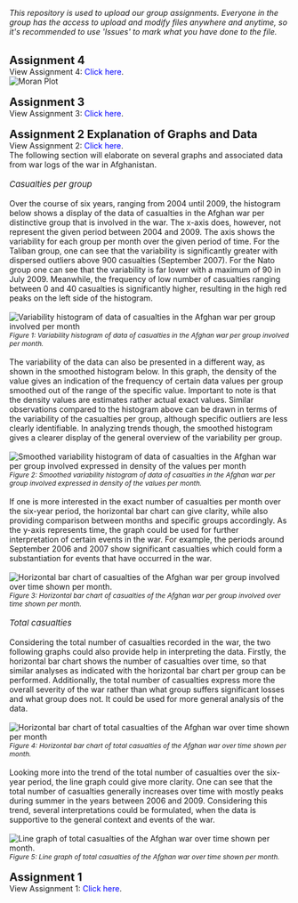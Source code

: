 <span style="font-style: italic;">This repository is used to upload our group assignments.
Everyone in the group has the access to upload and modify files anywhere and anytime, so it's recommended to use 'Issues' to mark what you have done to the file.</span>
<br>
<br>
<td style="text-align: center"><span style="font-size: 20px;font-weight: bold;">Assignment 4</span>
<br>
View Assignment 4: <a href="https://github.com/MJMRData1Assignment1/Assignment-1/blob/6df065ed09c52a7a024100c80060dec9f0aaa341/hw-04%5BFINAL%5D.ipynb" target="_blank" style="color: blue; text-decoration: none;">Click here</a>.
<br>
<img src="images/moran_plot.png" alt="Moran Plot" />
<br>
<br>
<td style="text-align: center"><span style="font-size: 20px;font-weight: bold;">Assignment 3</span>
<br>
View Assignment 3: <a href="https://github.com/MJMRData1Assignment1/Assignment-1/blob/4b29e3c2acbbc4b126c0199ce37a1ed97b2d8176/Assignment3_Final.ipynb" target="_blank" style="color: blue; text-decoration: none;">Click here</a>.
<br>
<br>
<td style="text-align: center"><span style="font-size: 20px;font-weight: bold;">Assignment 2 Explanation of Graphs and Data</span>
<br>
View Assignment 2: <a href="https://github.com/MJMRData1Assignment1/Assignment-1/blob/48037d585d7c8d0014d33dcbf217cb5925d9f2eb/Assignment2_MJMR.ipynb" target="_blank" style="color: blue; text-decoration: none;">Click here</a>.
<br>
The following section will elaborate on several graphs and associated data from war logs of the war in Afghanistan. 
<br>
<br>
<td style="text-align: left;"><span style="font-style: italic;font-weight: 450; font-size: 15px;">Casualties per group</span></td> 
<br><br>
Over the course of six years, ranging from 2004 until 2009, the histogram below shows a display of the data of casualties in the Afghan war per distinctive group that is involved in the war. The x-axis does, however, not represent the given period between 2004 and 2009. The axis shows the variability for each group per month over the given period of time. For the Taliban group, one can see that the variability is significantly greater with dispersed outliers above 900 casualties (September 2007). For the Nato group one can see that the variability is far lower with a maximum of 90 in July 2009. Meanwhile, the frequency of low number of casualties ranging between 0 and 40 casualties is significantly higher, resulting in the high red peaks on the left side of the histogram. 
<br>
<br>
<img src="images/Figure1.png" alt="Variability histogram of data of casualties in the Afghan war per group involved per month" />
<td style="text-align: center"><span style="font-style: italic;font-size: 12px;">Figure 1: Variability histogram of data of casualties in the Afghan war per group involved per month. </span></td>
<br>
<br>
The variability of the data can also be presented in a different way, as shown in the smoothed histogram below. In this graph, the density of the value gives an indication of the frequency of certain data values per group smoothed out of the range of the specific value. Important to note is that the density values are estimates rather actual exact values. Similar observations compared to the histogram above can be drawn in terms of the variability of the casualties per group, although specific outliers are less clearly identifiable. In analyzing trends though, the smoothed histogram gives a clearer display of the general overview of the variability per group. 
<br>
<br>
<img src="images/Figure2.png" alt="Smoothed variability histogram of data of casualties in the Afghan war per group involved expressed in density of the values per month" />
<td style="text-align: center"><span style="font-style: italic;font-size: 12px;">Figure 2: Smoothed variability histogram of data of casualties in the Afghan war per group involved expressed in density of the values per month. </span></td>
<br>
<br>
If one is more interested in the exact number of casualties per month over the six-year period, the horizontal bar chart can give clarity, while also providing comparison between months and specific groups accordingly. As the y-axis represents time, the graph could be used for further interpretation of certain events in the war. For example, the periods around September 2006 and 2007 show significant casualties which could form a substantiation for events that have occurred in the war.  
<br>
<br>
<img src="images/Figure3.png" alt="Horizontal bar chart of casualties of the Afghan war per group involved over time shown per month." />
<td style="text-align: center"><span style="font-style: italic;font-size: 12px;">Figure 3: Horizontal bar chart of casualties of the Afghan war per group involved over time shown per month. </span></td>
<br>
<br>
<td style="text-align: left;"><span style="font-style: italic;font-weight: 450; font-size: 15px;">Total casualties</span></td> 
<br>
<br>
Considering the total number of casualties recorded in the war, the two following graphs could also provide help in interpreting the data. Firstly, the horizontal bar chart shows the number of casualties over time, so that similar analyses as indicated with the horizontal bar chart per group can be performed. Additionally, the total number of casualties express more the overall severity of the war rather than what group suffers significant losses and what group does not. It could be used for more general analysis of the data. 
<br>
<br>
<img src="images/Figure4.png" alt="Horizontal bar chart of total casualties of the Afghan war over time shown per month" />
<td style="text-align: center"><span style="font-style: italic;font-size: 12px;">Figure 4: Horizontal bar chart of total casualties of the Afghan war over time shown per month. </span></td>
<br>
<br>
Looking more into the trend of the total number of casualties over the six-year period, the line graph could give more clarity. One can see that the total number of casualties generally increases over time with mostly peaks during summer in the years between 2006 and 2009. Considering this trend, several interpretations could be formulated, when the data is supportive to the general context and events of the war. 
<br>
<br>
<img src="images/Figure5.png" alt="Line graph of total casualties of the Afghan war over time shown per month." />
<td style="text-align: center"><span style="font-style: italic;font-size: 12px;">Figure 5: Line graph of total casualties of the Afghan war over time shown per month. </span></td>
<br>
<br>
<td style="text-align: center"><span style="font-size: 20px;font-weight: bold;">Assignment 1</span>
<br>
View Assignment 1: <a href="https://github.com/MJMRData1Assignment1/Assignment-1/blob/48037d585d7c8d0014d33dcbf217cb5925d9f2eb/hw-00-Final.ipynb" target="_blank" style="color: blue; text-decoration: none;">Click here</a>.
<br>

